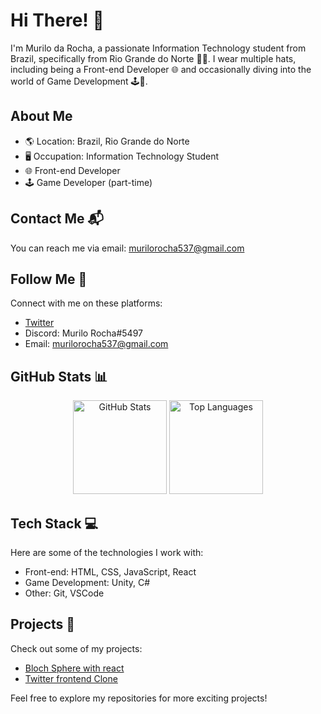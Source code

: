 # Hi There! 👋

I'm Murilo da Rocha, a passionate Information Technology student from Brazil, specifically from Rio Grande do Norte 🌵🌵. I wear multiple hats, including being a Front-end Developer 🌐 and occasionally diving into the world of Game Development 🕹️👾.

## About Me

- 🌎 Location: Brazil, Rio Grande do Norte
- 🖥️ Occupation: Information Technology Student
- 🌐 Front-end Developer
- 🕹️ Game Developer (part-time)

## Contact Me 📬

You can reach me via email: [murilorocha537@gmail.com](mailto:murilorocha537@gmail.com)

## Follow Me 🚀

Connect with me on these platforms:

- [Twitter](https://twitter.com/Da_Rocha01)
- Discord: Murilo Rocha#5497
- Email: [murilorocha537@gmail.com](mailto:murilorocha537@gmail.com)

## GitHub Stats 📊

<div align="center">
  <img src="https://github-readme-stats.vercel.app/api?username=th3-rocha&show_icons=true&include_all_commits=true&count_private=true&theme=dracula" height="150" alt="GitHub Stats" />
  <img src="https://github-readme-stats.vercel.app/api/top-langs/?username=th3-rocha&layout=compact&theme=dracula" height="150" alt="Top Languages" />
</div>

## Tech Stack 💻

Here are some of the technologies I work with:

- Front-end: HTML, CSS, JavaScript, React
- Game Development: Unity, C#
- Other: Git, VSCode

## Projects 🚀

Check out some of my projects:

- [Bloch Sphere with react](https://github.com/th3-Rocha/Bloch-sphere-with-React-Three-Fiber)
- [Twitter frontend Clone](https://github.com/th3-Rocha/Sibite-react)

Feel free to explore my repositories for more exciting projects!

